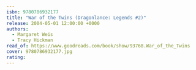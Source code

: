 ```yaml
---
isbn: 9780786932177
title: "War of the Twins (Dragonlance: Legends #2)"
release: 2004-05-01 12:00:00 +0000
authors:
  - Margaret Weis
  - Tracy Hickman
read_of: https://www.goodreads.com/book/show/93768.War_of_the_Twins
cover: 9780786932177.jpg
rating:
---
```

